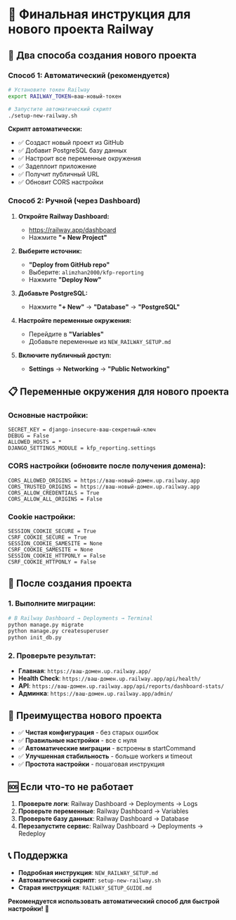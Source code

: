 # 🎯 Финальная инструкция для нового проекта Railway

## 🚀 **Два способа создания нового проекта**

### **Способ 1: Автоматический (рекомендуется)**

```bash
# Установите токен Railway
export RAILWAY_TOKEN=ваш-новый-токен

# Запустите автоматический скрипт
./setup-new-railway.sh
```

**Скрипт автоматически:**
- ✅ Создаст новый проект из GitHub
- ✅ Добавит PostgreSQL базу данных
- ✅ Настроит все переменные окружения
- ✅ Задеплоит приложение
- ✅ Получит публичный URL
- ✅ Обновит CORS настройки

### **Способ 2: Ручной (через Dashboard)**

1. **Откройте Railway Dashboard:**
   - https://railway.app/dashboard
   - Нажмите **"+ New Project"**

2. **Выберите источник:**
   - **"Deploy from GitHub repo"**
   - Выберите: `alimzhan2000/kfp-reporting`
   - Нажмите **"Deploy Now"**

3. **Добавьте PostgreSQL:**
   - Нажмите **"+ New"** → **"Database"** → **"PostgreSQL"**

4. **Настройте переменные окружения:**
   - Перейдите в **"Variables"**
   - Добавьте переменные из `NEW_RAILWAY_SETUP.md`

5. **Включите публичный доступ:**
   - **Settings** → **Networking** → **"Public Networking"**

## 📋 **Переменные окружения для нового проекта**

### **Основные настройки:**
```
SECRET_KEY = django-insecure-ваш-секретный-ключ
DEBUG = False
ALLOWED_HOSTS = *
DJANGO_SETTINGS_MODULE = kfp_reporting.settings
```

### **CORS настройки (обновите после получения домена):**
```
CORS_ALLOWED_ORIGINS = https://ваш-новый-домен.up.railway.app
CORS_TRUSTED_ORIGINS = https://ваш-новый-домен.up.railway.app
CORS_ALLOW_CREDENTIALS = True
CORS_ALLOW_ALL_ORIGINS = False
```

### **Cookie настройки:**
```
SESSION_COOKIE_SECURE = True
CSRF_COOKIE_SECURE = True
SESSION_COOKIE_SAMESITE = None
CSRF_COOKIE_SAMESITE = None
SESSION_COOKIE_HTTPONLY = False
CSRF_COOKIE_HTTPONLY = False
```

## 🔧 **После создания проекта**

### **1. Выполните миграции:**
```bash
# В Railway Dashboard → Deployments → Terminal
python manage.py migrate
python manage.py createsuperuser
python init_db.py
```

### **2. Проверьте результат:**
- **Главная**: `https://ваш-домен.up.railway.app/`
- **Health Check**: `https://ваш-домен.up.railway.app/api/health/`
- **API**: `https://ваш-домен.up.railway.app/api/reports/dashboard-stats/`
- **Админка**: `https://ваш-домен.up.railway.app/admin/`

## 🎯 **Преимущества нового проекта**

- ✅ **Чистая конфигурация** - без старых ошибок
- ✅ **Правильные настройки** - все с нуля
- ✅ **Автоматические миграции** - встроены в startCommand
- ✅ **Улучшенная стабильность** - больше workers и timeout
- ✅ **Простота настройки** - пошаговая инструкция

## 🆘 **Если что-то не работает**

1. **Проверьте логи**: Railway Dashboard → Deployments → Logs
2. **Проверьте переменные**: Railway Dashboard → Variables
3. **Проверьте базу данных**: Railway Dashboard → Database
4. **Перезапустите сервис**: Railway Dashboard → Deployments → Redeploy

## 📞 **Поддержка**

- **Подробная инструкция**: `NEW_RAILWAY_SETUP.md`
- **Автоматический скрипт**: `setup-new-railway.sh`
- **Старая инструкция**: `RAILWAY_SETUP_GUIDE.md`

**Рекомендуется использовать автоматический способ для быстрой настройки!** 🚀
